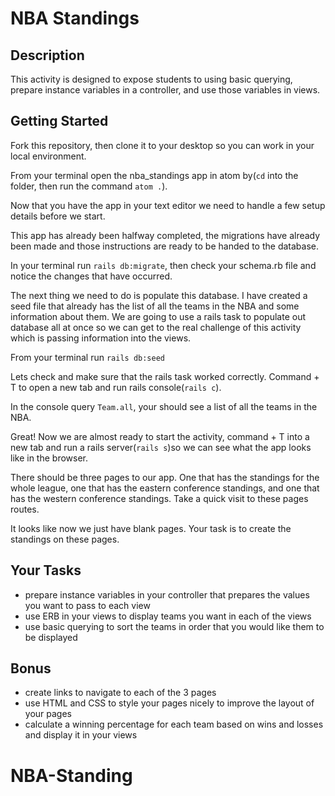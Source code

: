 # NBA Standings
## Description
This activity is designed to expose students to using basic querying, prepare instance variables in a controller, and use those variables in views.

## Getting Started
Fork this repository, then clone it to your desktop so you can work in your local environment.

From your terminal open the nba_standings app in atom by(`cd` into the folder, then run the command `atom .`).

Now that you have the app in your text editor we need to handle a few setup details before we start.

This app has already been halfway completed, the migrations have already been made and those instructions are ready to be handed to the database.

In your terminal run `rails db:migrate`, then check your schema.rb file and notice the changes that have occurred.

The next thing we need to do is populate this database. I have created a seed file that already has the list of all the teams in the NBA and some information about them. We are going to use a rails task to populate out database all at once so we can get to the real challenge of this activity which is passing information into the views.

From your terminal run `rails db:seed`

Lets check and make sure that the rails task worked correctly. Command + T to open a new tab and run rails console(`rails c`).

In the console query `Team.all`, your should see a list of all the teams in the NBA.

Great! Now we are almost ready to start the activity, command + T into a new tab and run a rails server(`rails s`)so we can see what the app looks like in the browser.

There should be three pages to our app. One that has the standings for the whole league, one that has the eastern conference standings, and one that has the western conference standings. Take a quick visit to these pages routes.

It looks like now we just have blank pages. Your task is to create the standings on these pages.

## Your Tasks
- prepare instance variables in your controller that prepares the values you want to pass to each view
- use ERB in your views to display teams you want in each of the views
- use basic querying to sort the teams in order that you would like them to be displayed

## Bonus
- create links to navigate to each of the 3 pages
- use HTML and CSS to style your pages nicely to improve the layout of your pages
- calculate a winning percentage for each team based on wins and losses and display it in your views
# NBA-Standing
